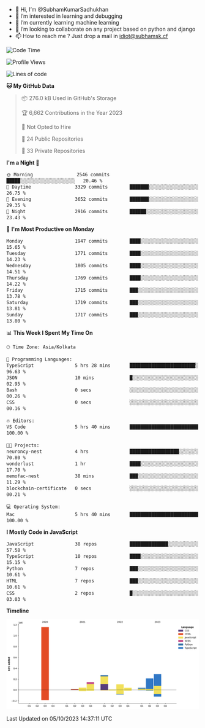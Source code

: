 - 👋 Hi, I’m @SubhamKumarSadhukhan
- 👀 I’m interested in learning and debugging
- 🌱 I’m currently learning machine learning
- 💞️ I’m looking to collaborate on any project based on python and django
- 📫 How to reach me ?
      Just drop a mail in idiot@subhamsk.cf

<!---
SubhamKumarSadhukhan/SubhamKumarSadhukhan is a ✨ special ✨ repository because its `README.md` (this file) appears on your GitHub profile.
You can click the Preview link to take a look at your changes.
--->


<!--START_SECTION:waka-->
![Code Time](http://img.shields.io/badge/Code%20Time-1%2C587%20hrs%2030%20mins-blue)

![Profile Views](http://img.shields.io/badge/Profile%20Views-20-blue)

![Lines of code](https://img.shields.io/badge/From%20Hello%20World%20I%27ve%20Written-2.3%20million%20lines%20of%20code-blue)

**🐱 My GitHub Data** 

> 📦 276.0 kB Used in GitHub's Storage 
 > 
> 🏆 6,662 Contributions in the Year 2023
 > 
> 🚫 Not Opted to Hire
 > 
> 📜 24 Public Repositories 
 > 
> 🔑 33 Private Repositories 
 > 
**I'm a Night 🦉** 

```text
🌞 Morning                2546 commits        █████░░░░░░░░░░░░░░░░░░░░   20.46 % 
🌆 Daytime                3329 commits        ███████░░░░░░░░░░░░░░░░░░   26.75 % 
🌃 Evening                3652 commits        ███████░░░░░░░░░░░░░░░░░░   29.35 % 
🌙 Night                  2916 commits        ██████░░░░░░░░░░░░░░░░░░░   23.43 % 
```
📅 **I'm Most Productive on Monday** 

```text
Monday                   1947 commits        ████░░░░░░░░░░░░░░░░░░░░░   15.65 % 
Tuesday                  1771 commits        ████░░░░░░░░░░░░░░░░░░░░░   14.23 % 
Wednesday                1805 commits        ████░░░░░░░░░░░░░░░░░░░░░   14.51 % 
Thursday                 1769 commits        ████░░░░░░░░░░░░░░░░░░░░░   14.22 % 
Friday                   1715 commits        ███░░░░░░░░░░░░░░░░░░░░░░   13.78 % 
Saturday                 1719 commits        ███░░░░░░░░░░░░░░░░░░░░░░   13.81 % 
Sunday                   1717 commits        ███░░░░░░░░░░░░░░░░░░░░░░   13.80 % 
```


📊 **This Week I Spent My Time On** 

```text
🕑︎ Time Zone: Asia/Kolkata

💬 Programming Languages: 
TypeScript               5 hrs 28 mins       ████████████████████████░   96.63 % 
JSON                     10 mins             █░░░░░░░░░░░░░░░░░░░░░░░░   02.95 % 
Bash                     0 secs              ░░░░░░░░░░░░░░░░░░░░░░░░░   00.26 % 
CSS                      0 secs              ░░░░░░░░░░░░░░░░░░░░░░░░░   00.16 % 

🔥 Editors: 
VS Code                  5 hrs 40 mins       █████████████████████████   100.00 % 

🐱‍💻 Projects: 
neuroncy-nest            4 hrs               ██████████████████░░░░░░░   70.80 % 
wonderlust               1 hr                ████░░░░░░░░░░░░░░░░░░░░░   17.70 % 
memofac-nest             38 mins             ███░░░░░░░░░░░░░░░░░░░░░░   11.29 % 
blockchain-certificate   0 secs              ░░░░░░░░░░░░░░░░░░░░░░░░░   00.21 % 

💻 Operating System: 
Mac                      5 hrs 40 mins       █████████████████████████   100.00 % 
```

**I Mostly Code in JavaScript** 

```text
JavaScript               38 repos            ██████████████░░░░░░░░░░░   57.58 % 
TypeScript               10 repos            ████░░░░░░░░░░░░░░░░░░░░░   15.15 % 
Python                   7 repos             ███░░░░░░░░░░░░░░░░░░░░░░   10.61 % 
HTML                     7 repos             ███░░░░░░░░░░░░░░░░░░░░░░   10.61 % 
CSS                      2 repos             █░░░░░░░░░░░░░░░░░░░░░░░░   03.03 % 
```



**Timeline**

![Lines of Code chart](https://raw.githubusercontent.com/SubhamKumarSadhukhan/SubhamKumarSadhukhan/main/assets/bar_graph.png)


 Last Updated on 05/10/2023 14:37:11 UTC
<!--END_SECTION:waka-->
